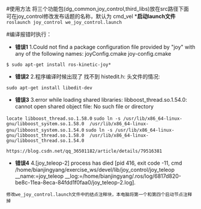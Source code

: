 
#使用方法
 将三个功能包(dg_common,joy_control,third_libs)放在src路径下面
 可在joy_control修改发布话题的名称，默认为 cmd_vel
*__启动launch文件__
` roslaunch joy_control we_joy_control.launch `

#编译报错时执行：
* __错误1__
1.Could not find a package configuration file provided by "joy" with any of
  the following names:
    joyConfig.cmake
    joy-config.cmake

` $ sudo apt-get install ros-kinetic-joy* `


* __错误2__
2.程序编译时候出现了 找不到 histedit.h: 头文件的情况:

` sudo apt-get install libedit-dev  `


* __错误3__
3.error while loading shared libraries: libboost_thread.so.1.54.0: cannot open shared object file: No such file or directory

` locate libboost_thread.so.1.58.0 `
` sudo ln -s /usr/lib/x86_64-linux-gnu/libboost_system.so.1.58.0  /usr/lib/x86_64-linux-gnu/libboost_system.so.1.54.0 `
` sudo ln -s /usr/lib/x86_64-linux-gnu/libboost_thread.so.1.58.0  /usr/lib/x86_64-linux-gnu/libboost_thread.so.1.54.0  `

` https://blog.csdn.net/qq_36501182/article/details/79516381  `

* __错误4__
4.[joy_teleop-2] process has died [pid 416, exit code -11, cmd /home/bianjingyang/exercise_ws/devel/lib/joy_control/joy_teleop __name:=joy_teleop __log:=/home/bianjingyang/.ros/log/6817d820-be8c-11ea-8eca-84fdd1f0faa0/joy_teleop-2.log].

` 修改we_joy_control.launch文件中的结点注释块，本电脑将第一个和第四个启动节点注释掉 `


